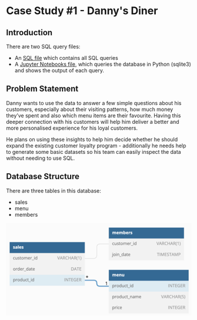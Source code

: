 # Case Study #1 - Danny's Diner
## Introduction
There are two SQL query files:
- An [SQL file](database_queries.sql) which contains all SQL queries
- A [Jupyter Notebooks file](database_queries.ipynb), which queries the database in Python (sqlite3) and shows the output of each query.
## Problem Statement
Danny wants to use the data to answer a few simple questions about his customers, especially about their visiting patterns, how much money they’ve spent and also which menu items are their favourite. Having this deeper connection with his customers will help him deliver a better and more personalised experience for his loyal customers.

He plans on using these insights to help him decide whether he should expand the existing customer loyalty program - additionally he needs help to generate some basic datasets so his team can easily inspect the data without needing to use SQL.
## Database Structure
There are three tables in this database:
- sales
- menu
- members

![Entity Relationship Diagram](CS1_dannys_diner/images/dd_database_structure.png)
